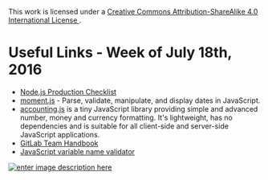 This work is licensed under a [Creative Commons Attribution-ShareAlike 4.0 International License ](http://creativecommons.org/licenses/by-sa/4.0/).

Useful Links - Week of July 18th, 2016
======

- [Node.js Production Checklist](https://blog.risingstack.com/node-js-production-checklist/)
- [moment.js](http://momentjs.com/) - Parse, validate, manipulate, and display dates in JavaScript.
- [accounting.js](http://openexchangerates.github.io/accounting.js/) is a tiny JavaScript library providing simple and advanced number, money and currency formatting. It's lightweight, has no dependencies and is suitable for all client-side and server-side JavaScript applications.
- [GitLab Team Handbook](https://about.gitlab.com/handbook/)
- [JavaScript variable name validator](https://mothereff.in/js-variables)

[![enter image description here](https://i.creativecommons.org/l/by-sa/4.0/80x15.png) ](http://creativecommons.org/licenses/by-sa/4.0/)
